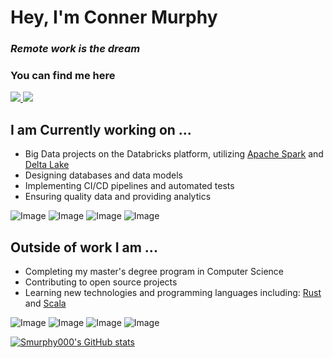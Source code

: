 # Hey, I'm Conner Murphy

### _Remote work is the dream_
### You can find me here

<a href="https://www.linkedin.com/in/conner-murphy-4776b3148/">
  <img src="https://img.shields.io/badge/LinkedIn-0077B5?style=for-the-badge&logo=linkedin&logoColor=white"/>
</a>
<a href="https://stackoverflow.com/users/14072673/smurphy0000">
  <img src="https://img.shields.io/badge/Stack_Overflow-FE7A16?style=for-the-badge&logo=stack-overflow&logoColor=white"/>
</a>

## I am Currently working on ...
- Big Data projects on the Databricks platform, utilizing [Apache Spark](https://github.com/apache/spark) and [Delta Lake](https://github.com/delta-io)
- Designing databases and data models
- Implementing CI/CD pipelines and automated tests
- Ensuring quality data and providing analytics

![Image](https://img.shields.io/badge/Python-3776AB?style=for-the-badge&logo=python&logoColor=white)
![Image](https://img.shields.io/badge/Scala-DC322F?style=for-the-badge&logo=scala&logoColor=white)
![Image](https://img.shields.io/badge/microsoft%20azure-0089D6?style=for-the-badge&logo=microsoft-azure&logoColor=white)
![Image](https://img.shields.io/badge/Azure_DevOps-0078D7?style=for-the-badge&logo=azure-devops&logoColor=white)

## Outside of work I am ...

- Completing my master's degree program in Computer Science 
- Contributing to open source projects
- Learning new technologies and programming languages including: [Rust](https://github.com/rust-lang/rust) and [Scala](https://github.com/scala/scala)

![Image](https://img.shields.io/badge/Rust-000000?style=for-the-badge&logo=rust&logoColor=white)
![Image](https://img.shields.io/badge/Scala-DC322F?style=for-the-badge&logo=scala&logoColor=white)
![Image](https://img.shields.io/badge/PostgreSQL-316192?style=for-the-badge&logo=postgresql&logoColor=white)
![Image](https://img.shields.io/badge/MongoDB-4EA94B?style=for-the-badge&logo=mongodb&logoColor=white)

[![Smurphy000's GitHub stats](https://github-readme-stats.vercel.app/api?username=Smurphy000&count_private=true&show_icons=true&theme=highcontrast)](https://github.com/anuraghazra/github-readme-stats)
